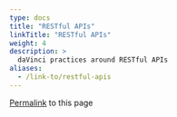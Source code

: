 ```yaml
---
type: docs
title: "RESTful APIs"
linkTitle: "RESTful APIs"
weight: 4
description: >
  daVinci practices around RESTful APIs 
aliases:
  - /link-to/restful-apis
---
```

<p><a href="/link-to/restful-apis">Permalink</a> to this page</p>

